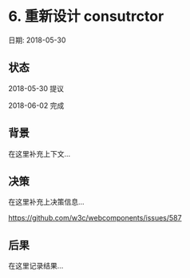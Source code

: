 # 6. 重新设计 consutrctor

日期: 2018-05-30

## 状态

2018-05-30 提议

2018-06-02 完成

## 背景

在这里补充上下文...

## 决策

在这里补充上决策信息...

https://github.com/w3c/webcomponents/issues/587

## 后果

在这里记录结果...
